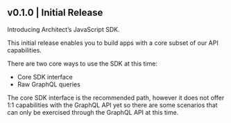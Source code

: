 ## v0.1.0 | Initial Release

Introducing Architect’s JavaScript SDK.

This initial release enables you to build apps with a core subset of our API
capabilities.

There are two core ways to use the SDK at this time:

* Core SDK interface
* Raw GraphQL queries

The core SDK interface is the recommended path, however it does not offer 1:1
capabilities with the GraphQL API yet so there are some scenarios that can only
be exercised through the GraphQL API at this time.



